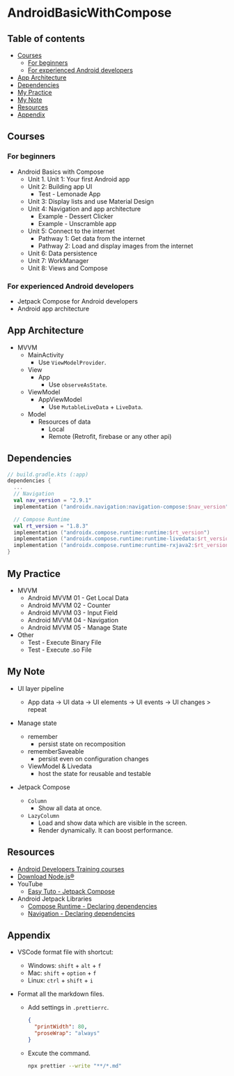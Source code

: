 <!-- omit in toc -->
# AndroidBasicWithCompose

<!-- omit in toc -->
## Table of contents

- [Courses](#courses)
  - [For beginners](#for-beginners)
  - [For experienced Android developers](#for-experienced-android-developers)
- [App Architecture](#app-architecture)
- [Dependencies](#dependencies)
- [My Practice](#my-practice)
- [My Note](#my-note)
- [Resources](#resources)
- [Appendix](#appendix)

## Courses

### For beginners

- Android Basics with Compose
  - Unit 1. Unit 1: Your first Android app
  - Unit 2: Building app UI
    - Test - Lemonade App
  - Unit 3: Display lists and use Material Design
  - Unit 4: Navigation and app architecture
    - Example - Dessert Clicker
    - Example - Unscramble app
  - Unit 5: Connect to the internet
    - Pathway 1: Get data from the internet
    - Pathway 2:  Load and display images from the internet
  - Unit 6: Data persistence
  - Unit 7: WorkManager
  - Unit 8: Views and Compose

### For experienced Android developers

- Jetpack Compose for Android developers
- Android app architecture

## App Architecture

- MVVM
  - MainActivity
    - Use `ViewModelProvider`.
  - View
    - App
      - Use `observeAsState`.
  - ViewModel
    - AppViewModel
      - Use `MutableLiveData` + `LiveData`.
  - Model
    - Resources of data
      - Local
      - Remote (Retrofit, firebase or any other api)

## Dependencies

``` kts
// build.gradle.kts (:app)
dependencies {
  ...
  // Navigation
  val nav_version = "2.9.1"
  implementation ("androidx.navigation:navigation-compose:$nav_version")

  // Compose Runtime
  val rt_version = "1.8.3"
  implementation ("androidx.compose.runtime:runtime:$rt_version")
  implementation ("androidx.compose.runtime:runtime-livedata:$rt_version")
  implementation ("androidx.compose.runtime:runtime-rxjava2:$rt_version")
}
```

## My Practice

- MVVM
  - Android MVVM 01 - Get Local Data
  - Android MVVM 02 - Counter
  - Android MVVM 03 - Input Field
  - Android MVVM 04 - Navigation
  - Android MVVM 05 - Manage State
- Other
  - Test - Execute Binary File
  - Test - Execute .so File

## My Note

- UI layer pipeline
  - App data -> UI data -> UI elements -> UI events -> UI changes > repeat
- Manage state
  - remember
    - persist state on recomposition
  - rememberSaveable
    - persist even on configuration changes
  - ViewModel & Livedata
    - host the state for reusable and testable

- Jetpack Compose
  - `Column`
    - Show all data at once.
  - `LazyColumn`
    - Load and show data which are visible in the screen.
    - Render dynamically. It can boost performance.

## Resources

- [Android Developers Training courses](https://developer.android.com/courses)
- [Download Node.js®](https://nodejs.org/en/download)
- YouTube
  - [Easy Tuto - Jetpack Compose](https://youtube.com/playlist?list=PLgpnJydBcnPA5aNrlDxxKWSqAma7m3OIl&si=7rFhu96CfRllxo5E)
- Android Jetpack Libraries
  - [Compose Runtime - Declaring dependencies](https://developer.android.com/jetpack/androidx/releases/compose-runtime#declaring_dependencies)
  - [Navigation - Declaring dependencies](https://developer.android.com/jetpack/androidx/releases/navigation#declaring_dependencies)

## Appendix

- VSCode format file with shortcut:
  - Windows: `shift` + `alt` + `f`
  - Mac: `shift` + `option` + `f`
  - Linux: `ctrl` + `shift` + `i`
- Format all the markdown files.

  - Add settings in `.prettierrc`.

    ```json
    {
      "printWidth": 80,
      "proseWrap": "always"
    }
    ```

  - Excute the command.

    ```bash
    npx prettier --write "**/*.md"
    ```
